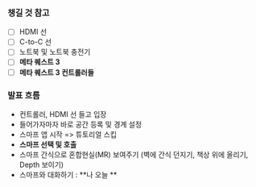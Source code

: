 ### 챙길 것 참고
- [ ] HDMI 선
- [ ] C-to-C 선
- [ ] 노트북 및 노트북 충전기
- [ ] **메타 퀘스트 3**
- [ ] **메타 퀘스트 3 컨트롤러들**
### 발표 흐름
- 컨트롤러, HDMI 선 들고 입장
- 들어가자마자 바로 공간 등록 및 경계 설정
- 스마프 앱 시작 => 튜토리얼 스킵
- **스마프 선택 및 호출**
- 스마프 간식으로 혼합현실(MR) 보여주기 (벽에 간식 던지기, 책상 위에 올리기, Depth 보이기)
- 스마프와 대화하기 : **나 오늘 **